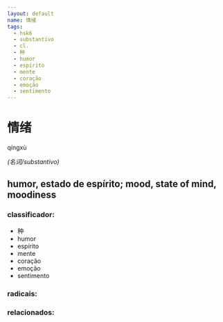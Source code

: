 ```yaml
--- 
layout: default
name: 情绪 
tags: 
  - hsk6
  - substantivo
  - cl.
  - 种
  - humor
  - espírito
  - mente
  - coração
  - emoção
  - sentimento
--- 
```

# 情绪 
qíngxù  
 
*(名词/substantivo)*  
## humor, estado de espírito; mood, state of mind, moodiness 
### classificador: 
  - 种
  - humor
  - espírito
  - mente
  - coração
  - emoção
  - sentimento 
### radicais: 
### relacionados: 
